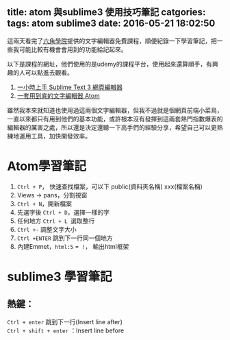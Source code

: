 title: atom 與sublime3 使用技巧筆記
catgories:
tags: atom sublime3
date: 2016-05-21 18:02:50
---
這兩天看完了[六角學院](http://www.hexschool.com/courses/)提供的文字編輯器免費課程，順便紀錄一下學習筆記，把一些我可能比較有機會會用到的功能給記起來。
<!--more-->

以下是課程的網址，他們使用的是udemy的課程平台，使用起來還算順手，有興趣的人可以點進去觀看。

1. [一小時上手 Sublime Text 3 網頁編輯器](https://www.udemy.com/sublime-text-3/)
2. [一套用到底的文字編輯器 Atom](https://www.udemy.com/atom-hexschool/)

雖然我本來就知道也使用過這兩個文字編輯器，但我不過就是個網頁前端小菜鳥，一直以來都只有用到他們的基本功能，或許根本沒有發揮到這兩套熱門指數爆表的編輯器的厲害之處，所以還是決定還聽一下高手們的經驗分享，希望自己可以更熟練地運用工具，加快開發效率。

# Atom學習筆記

1. `Ctrl + P`，	快速查找檔案，可以下 public(資料夾名稱) xxx(檔案名稱)
2. Views -> pans，分割視窗
3. `Ctrl + N`，開新檔案
4. 先選字後 `Ctrl + D`，選擇一樣的字
5. 任何地方 `Ctrl + L `選取整行
6. `Ctrl +-` 調整文字大小
7. `Ctrl +ENTER` 跳到下一行同一個地方
8. 內建Emmet，`html:5` =` !`， 輸出html框架

# sublime3 學習筆記

## 熱鍵：

`Ctrl + enter` 跳到下一行(Insert line after) <br />
`Ctrl + shift + enter` ：Insert line before